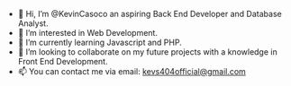 - 👋 Hi, I’m @KevinCasoco an aspiring Back End Developer and Database Analyst.
- 👀 I’m interested in Web Development.
- 🌱 I’m currently learning Javascript and PHP.
- 💞️ I’m looking to collaborate on my future projects with a knowledge in Front End Development.
- 📫 You can contact me via email: kevs404official@gmail.com

<!---
KevinCasoco/KevinCasoco is a ✨ special ✨ repository because its `README.md` (this file) appears on your GitHub profile.
You can click the Preview link to take a look at your changes.
--->
